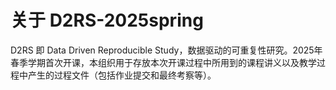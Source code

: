 # 关于 D2RS-2025spring

D2RS 即 Data Driven Reproducible Study，数据驱动的可重复性研究。2025年春季学期首次开课，本组织用于存放本次开课过程中所用到的课程讲义以及教学过程中产生的过程文件（包括作业提交和最终考察等）。
